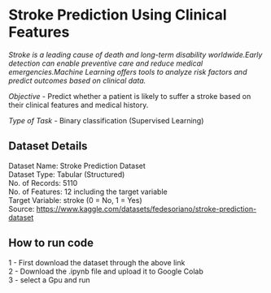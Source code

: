# Stroke Prediction Using Clinical Features

*Stroke is a leading cause of death and long-term disability worldwide.Early detection can enable preventive care and reduce medical emergencies.Machine Learning offers tools to analyze risk factors and predict outcomes based on clinical data.*

*Objective* -
 Predict whether a patient is likely to suffer a stroke based on their clinical features and medical history.

*Type of Task* -
 Binary classification (Supervised Learning)

## Dataset Details

Dataset Name: Stroke Prediction Dataset <br>
Dataset Type: Tabular (Structured) <br>
No. of Records: 5110 <br>
No. of Features: 12 including the target variable <br>
Target Variable: stroke (0 = No, 1 = Yes) <br>
Source: https://www.kaggle.com/datasets/fedesoriano/stroke-prediction-dataset <br>

## How to run code <br>
1 - First download the dataset through the above link <br>
2 - Download the .ipynb file and upload it to Google Colab <br>
3 - select a Gpu and run <br>





